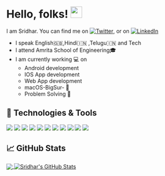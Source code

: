 
# Hello, folks! <img src="https://raw.githubusercontent.com/MartinHeinz/MartinHeinz/master/wave.gif" width="30px">

 I am Sridhar. You can find me on [![Twitter][1.2]][1],  or on [![LinkedIn][3.2]][3]

- I speak English🇬🇧,Hindi🇮🇳 ,Telugu🇮🇳 and Tech
- I attend Amrita School of Engineering🎓
- I am currently working 💻 on
  - Android development
  - IOS App development
  - Web App development
  - macOS-BigSur- 
  - Problem Solving 🔧


<!-- tech starts here --> 
	
## 🔧 Technologies & Tools
![](https://img.shields.io/badge/OS-macOS-informational?style=flat&logo=apple&logoColor=white&color=2bbc8a)
![](https://img.shields.io/badge/Editor-Android_Studio-informational?style=flat&logo=android-studio&logoColor=white&color=2bbc8a)
![](https://img.shields.io/badge/Editor-IntelliJ-informational?style=flat&logo=intellij-idea&logoColor=white&color=2bbc8a)
![](https://img.shields.io/badge/Editor-Atom-informational?style=flat&logo=atom&logoColor=white&color=2bbc8a)
![](https://img.shields.io/badge/Code-Kotlin-informational?style=flat&logo=kotlin&logoColor=white&color=2bbc8a)
![](https://img.shields.io/badge/Code-Python-informational?style=flat&logo=python&logoColor=white&color=2bbc8a)
![](https://img.shields.io/badge/Code-C-informational?style=flat&logo=c&logoColor=white&color=2bbc8a)
![](https://img.shields.io/badge/Code-C++-informational?style=flat&logo=c&logoColor=white&color=2bbc8a)
![](https://img.shields.io/badge/Code-Java-informational?style=flat&logo=java&logoColor=white&color=2bbc8a)
![](https://img.shields.io/badge/Code-JavaScript-informational?style=flat&logo=javascript&logoColor=white&color=2bbc8a)
![](https://img.shields.io/badge/Tools-MySql-informational?style=flat&logo=mysql&logoColor=white&color=2bbc8a)

## &#x1f4c8; GitHub Stats

<a href="https://github.com/sridhar-5"> 
  <img align="center" src="https://github-readme-stats.vercel.app/api/top-langs/?username=sridhar-5&theme=chartreuse-      dark'&hide=html&title_color=ffffff&text_color=c9cacc&icon_color=2bbc8a&bg_color=1d1f21" />
</a>
<a href="https://github.com/sridhar-5">
  <img align="center" src="https://github-readme-stats.vercel.app/api?username=sridhar-5&show_icons=true&theme='chartreuse-dark'&line_height=27&count_private=true&title_color=ffffff&text_color=c9cacc&icon_color=2bbc8a&bg_color=1d1f21" alt="Sridhar's GitHub Stats" />
</a>

<!-- links to social media icons -->

<!-- just a comment that's it -->

<!-- icons with padding -->

[1.1]: http://i.imgur.com/tXSoThF.png
[2.1]: http://i.imgur.com/0o48UoR.png 

<!-- icons without padding -->

[1.2]: http://i.imgur.com/wWzX9uB.png (twitter icon without padding)
[2.2]: http://i.imgur.com/9I6NRUm.png (github icon without padding)
[3.2]: https://raw.githubusercontent.com/MartinHeinz/MartinHeinz/master/linkedin-3-16.png (LinkedIn icon without padding)


<!-- links to your social media accounts -->
<!-- just a commment that's it -->

[1]: https://twitter.com/Sridhar__05
[2]: https://github.com/sridhar-5
[3]: https://www.linkedin.com/in/venkatasridharsai-kalavalapalli-ba72a8190/
